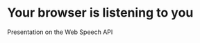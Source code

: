 Your browser is listening to you
================================

Presentation on the Web Speech API
